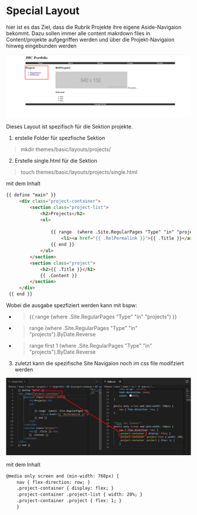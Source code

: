 <h1>Special Layout</h1>

 hier ist es das Ziel, dass die Rubrik Projekte ihre eigene Aside-Navigaion bekommt. Dazu sollen immer alle content makrdown files in Content/projekte aufgegriffen werden und über die Projekt-Navigaion hinweg eingebunden werden

 ![](imgs/2020-10-17-07-03-52.png)

 Dieses Layout ist spezifisch für die Sektion projekte.

 1) erstelle Folder für spezfische Sektion
 >  mkdir themes/basic/layouts/projects/

 2)  Erstelle single.html für die Sektion
   >  touch themes/basic/layouts/projects/single.html

   mit dem Inhalt

   ```html
   {{ define "main" }}
        <div class="project-container">
            <section class="project-list">
                <h2>Projects</h2>
                <ul>
                    
                    {{ range  (where .Site.RegularPages "Type" "in" "projects") }}
                        <li><a href="{{ .RelPermalink }}">{{ .Title }}</a></li>
                    {{ end }}
                </ul>
            </section>
            <section class="project">
                <h2>{{ .Title }}</h2>
                {{ .Content }}
            </section>
        </div>
    {{ end }}
   ```

   Wobei die ausgabe spezfiziert werden kann mit bspw:
   - >{{ range (where .Site.RegularPages "Type" "in" "projects") }}
   - >range (where .Site.RegularPages "Type" "in" "projects").ByDate.Reverse
   - >range first 1 (where .Site.RegularPages "Type" "in"
"projects").ByDate.Reverse

3) zuletzt kann die spezifische Site Navigaion  noch im css file modifziert werden

![](imgs/2020-10-17-07-09-40.png)

mit dem Inhalt

```html
@media only screen and (min-width: 768px) {
    nav { flex-direction: row; }
    .project-container { display: flex; }
    .project-container .project-list { width: 20%; }
    .project-container .project { flex: 1; }
    }
```

